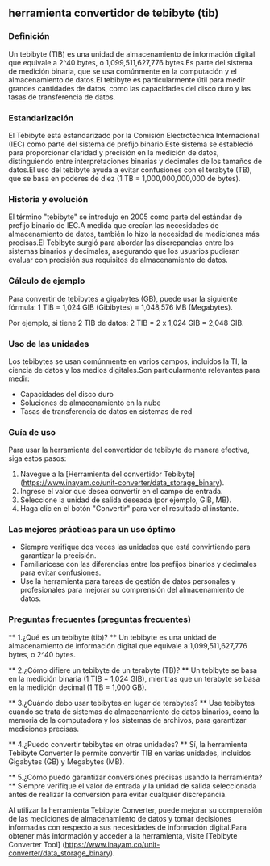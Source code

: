 ## herramienta convertidor de tebibyte (tib)

### Definición
Un tebibyte (TIB) es una unidad de almacenamiento de información digital que equivale a 2^40 bytes, o 1,099,511,627,776 bytes.Es parte del sistema de medición binaria, que se usa comúnmente en la computación y el almacenamiento de datos.El tebibyte es particularmente útil para medir grandes cantidades de datos, como las capacidades del disco duro y las tasas de transferencia de datos.

### Estandarización
El Tebibyte está estandarizado por la Comisión Electrotécnica Internacional (IEC) como parte del sistema de prefijo binario.Este sistema se estableció para proporcionar claridad y precisión en la medición de datos, distinguiendo entre interpretaciones binarias y decimales de los tamaños de datos.El uso del tebibyte ayuda a evitar confusiones con el terabyte (TB), que se basa en poderes de diez (1 TB = 1,000,000,000,000 de bytes).

### Historia y evolución
El término "tebibyte" se introdujo en 2005 como parte del estándar de prefijo binario de IEC.A medida que crecían las necesidades de almacenamiento de datos, también lo hizo la necesidad de mediciones más precisas.El Tebibyte surgió para abordar las discrepancias entre los sistemas binarios y decimales, asegurando que los usuarios pudieran evaluar con precisión sus requisitos de almacenamiento de datos.

### Cálculo de ejemplo
Para convertir de tebibytes a gigabytes (GB), puede usar la siguiente fórmula:
1 TIB = 1,024 GIB (Gibibytes) = 1,048,576 MB (Megabytes).

Por ejemplo, si tiene 2 TIB de datos:
2 TIB = 2 x 1,024 GIB = 2,048 GIB.

### Uso de las unidades
Los tebibytes se usan comúnmente en varios campos, incluidos la TI, la ciencia de datos y los medios digitales.Son particularmente relevantes para medir:
- Capacidades del disco duro
- Soluciones de almacenamiento en la nube
- Tasas de transferencia de datos en sistemas de red

### Guía de uso
Para usar la herramienta del convertidor de tebibyte de manera efectiva, siga estos pasos:
1. Navegue a la [Herramienta del convertidor Tebibyte] (https://www.inayam.co/unit-converter/data_storage_binary).
2. Ingrese el valor que desea convertir en el campo de entrada.
3. Seleccione la unidad de salida deseada (por ejemplo, GIB, MB).
4. Haga clic en el botón "Convertir" para ver el resultado al instante.

### Las mejores prácticas para un uso óptimo
- Siempre verifique dos veces las unidades que está convirtiendo para garantizar la precisión.
- Familiarícese con las diferencias entre los prefijos binarios y decimales para evitar confusiones.
- Use la herramienta para tareas de gestión de datos personales y profesionales para mejorar su comprensión del almacenamiento de datos.

### Preguntas frecuentes (preguntas frecuentes)

** 1.¿Qué es un tebibyte (tib)? **
Un tebibyte es una unidad de almacenamiento de información digital que equivale a 1,099,511,627,776 bytes, o 2^40 bytes.

** 2.¿Cómo difiere un tebibyte de un terabyte (TB)? **
Un tebibyte se basa en la medición binaria (1 TIB = 1,024 GIB), mientras que un terabyte se basa en la medición decimal (1 TB = 1,000 GB).

** 3.¿Cuándo debo usar tebibytes en lugar de terabytes? **
Use tebibytes cuando se trata de sistemas de almacenamiento de datos binarios, como la memoria de la computadora y los sistemas de archivos, para garantizar mediciones precisas.

** 4.¿Puedo convertir tebibytes en otras unidades? **
Sí, la herramienta Tebibyte Converter le permite convertir TIB en varias unidades, incluidos Gigabytes (GB) y Megabytes (MB).

** 5.¿Cómo puedo garantizar conversiones precisas usando la herramienta? **
Siempre verifique el valor de entrada y la unidad de salida seleccionada antes de realizar la conversión para evitar cualquier discrepancia.

Al utilizar la herramienta Tebibyte Converter, puede mejorar su comprensión de las mediciones de almacenamiento de datos y tomar decisiones informadas con respecto a sus necesidades de información digital.Para obtener más información y acceder a la herramienta, visite [Tebibyte Converter Tool] (https://www.inayam.co/unit-converter/data_storage_binary).